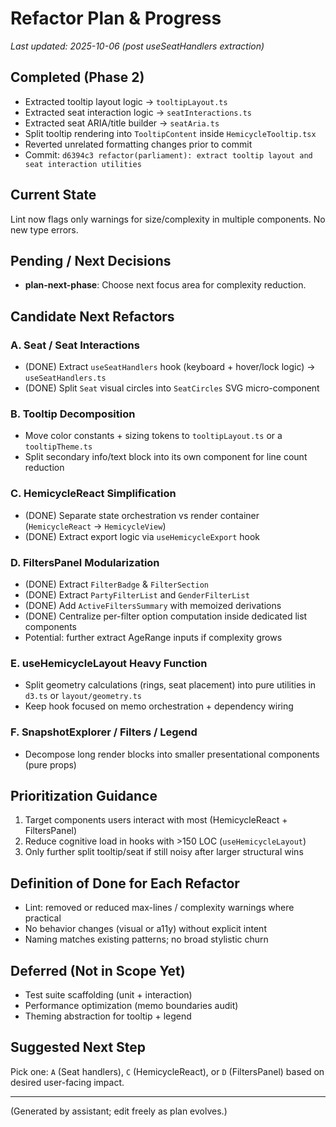 # Refactor Plan & Progress

_Last updated: 2025-10-06 (post useSeatHandlers extraction)_

## Completed (Phase 2)

- Extracted tooltip layout logic → `tooltipLayout.ts`
- Extracted seat interaction logic → `seatInteractions.ts`
- Extracted seat ARIA/title builder → `seatAria.ts`
- Split tooltip rendering into `TooltipContent` inside `HemicycleTooltip.tsx`
- Reverted unrelated formatting changes prior to commit
- Commit: `d6394c3 refactor(parliament): extract tooltip layout and seat interaction utilities`

## Current State

Lint now flags only warnings for size/complexity in multiple components. No new type errors.

## Pending / Next Decisions

- **plan-next-phase**: Choose next focus area for complexity reduction.

## Candidate Next Refactors

### A. Seat / Seat Interactions

- (DONE) Extract `useSeatHandlers` hook (keyboard + hover/lock logic) → `useSeatHandlers.ts`
- (DONE) Split `Seat` visual circles into `SeatCircles` SVG micro-component

### B. Tooltip Decomposition

- Move color constants + sizing tokens to `tooltipLayout.ts` or a `tooltipTheme.ts`
- Split secondary info/text block into its own component for line count reduction

### C. HemicycleReact Simplification

- (DONE) Separate state orchestration vs render container (`HemicycleReact` -> `HemicycleView`)
- (DONE) Extract export logic via `useHemicycleExport` hook

### D. FiltersPanel Modularization

- (DONE) Extract `FilterBadge` & `FilterSection`
- (DONE) Extract `PartyFilterList` and `GenderFilterList`
- (DONE) Add `ActiveFiltersSummary` with memoized derivations
- (DONE) Centralize per-filter option computation inside dedicated list components
- Potential: further extract AgeRange inputs if complexity grows

### E. useHemicycleLayout Heavy Function

- Split geometry calculations (rings, seat placement) into pure utilities in `d3.ts` or
  `layout/geometry.ts`
- Keep hook focused on memo orchestration + dependency wiring

### F. SnapshotExplorer / Filters / Legend

- Decompose long render blocks into smaller presentational components (pure props)

## Prioritization Guidance

1. Target components users interact with most (HemicycleReact + FiltersPanel)
2. Reduce cognitive load in hooks with >150 LOC (`useHemicycleLayout`)
3. Only further split tooltip/seat if still noisy after larger structural wins

## Definition of Done for Each Refactor

- Lint: removed or reduced max-lines / complexity warnings where practical
- No behavior changes (visual or a11y) without explicit intent
- Naming matches existing patterns; no broad stylistic churn

## Deferred (Not in Scope Yet)

- Test suite scaffolding (unit + interaction)
- Performance optimization (memo boundaries audit)
- Theming abstraction for tooltip + legend

## Suggested Next Step

Pick one: `A` (Seat handlers), `C` (HemicycleReact), or `D` (FiltersPanel) based on desired
user-facing impact.

---

(Generated by assistant; edit freely as plan evolves.)
